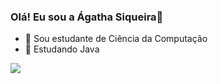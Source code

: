 ### Olá! Eu sou a Ágatha Siqueira👋


- 🔭 Sou estudante de Ciência da Computação
- 🌱 Estudando Java 
 
<img src="https://cdn.jsdelivr.net/gh/devicons/devicon/icons/java/java-original-wordmark.svg" />

